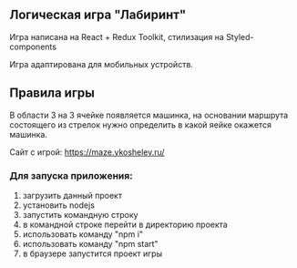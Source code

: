 ## Логическая игра "Лабиринт"

Игра написана на React + Redux Toolkit, стилизация на Styled-components

Игра адаптирована для мобильных устройств.

## Правила игры

В области 3 на 3 ячейке появляется машинка, на основании маршрута состоящего из стрелок нужно определить в какой яейке окажется машинка.

Сайт с игрой: https://maze.ykoshelev.ru/

### Для запуска приложения:

1. загрузить данный проект
2. установить nodejs
3. запустить командную строку
4. в командной строке перейти в директорию проекта
5. использовать команду "npm i"
6. использовать команду "npm start"
7. в браузере запустится проект игры
